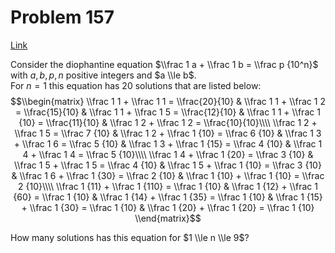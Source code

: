 # Problem 157

[Link](https://projecteuler.net/problem=157)

Consider the diophantine equation $\\frac 1 a + \\frac 1 b = \\frac p {10^n}$ with $a, b, p, n$ positive integers and $a \\le b$.  
For $n=1$ this equation has $20$ solutions that are listed below: $$\\begin{matrix} \\frac 1 1 + \\frac 1 1 = \\frac{20}{10} & \\frac 1 1 + \\frac 1 2 = \\frac{15}{10} & \\frac 1 1 + \\frac 1 5 = \\frac{12}{10} & \\frac 1 1 + \\frac 1 {10} = \\frac{11}{10} & \\frac 1 2 + \\frac 1 2 = \\frac{10}{10}\\\\ \\frac 1 2 + \\frac 1 5 = \\frac 7 {10} & \\frac 1 2 + \\frac 1 {10} = \\frac 6 {10} & \\frac 1 3 + \\frac 1 6 = \\frac 5 {10} & \\frac 1 3 + \\frac 1 {15} = \\frac 4 {10} & \\frac 1 4 + \\frac 1 4 = \\frac 5 {10}\\\\ \\frac 1 4 + \\frac 1 {20} = \\frac 3 {10} & \\frac 1 5 + \\frac 1 5 = \\frac 4 {10} & \\frac 1 5 + \\frac 1 {10} = \\frac 3 {10} & \\frac 1 6 + \\frac 1 {30} = \\frac 2 {10} & \\frac 1 {10} + \\frac 1 {10} = \\frac 2 {10}\\\\ \\frac 1 {11} + \\frac 1 {110} = \\frac 1 {10} & \\frac 1 {12} + \\frac 1 {60} = \\frac 1 {10} & \\frac 1 {14} + \\frac 1 {35} = \\frac 1 {10} & \\frac 1 {15} + \\frac 1 {30} = \\frac 1 {10} & \\frac 1 {20} + \\frac 1 {20} = \\frac 1 {10} \\end{matrix}$$ 

How many solutions has this equation for $1 \\le n \\le 9$?
